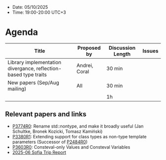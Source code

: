 * Date: 05/10/2025
* Time: 19:00-20:00 UTC+3

# Agenda

| Title | Proposed by | Discussion Length | Issues       |
|----------|-------------|-------------|----------------|
| Library implementation divergance, reflection-based type traits | Andrei, Coral | 30 min |
| New papers (Sep/Aug mailing) | All | 30 min |
|           |   | 1h     |          |


## Relevant papers and links
   * [P3774R0](https://wg21.link/P3774R0): Rename std::nontype, and make it broadly useful (Jan Schultke, Bronek Kozicki, Tomasz Kamiński)
   * [P3380R1](https://wg21.link/P3380R1): Extending support for class types as non-type template parameters (Successor of [P2484R0](https://wg21.link/P2484R0))
   * [P3603R0](https://wg21.link/P3603R0): Consteval-only Values and Consteval Variables
   * [2025-06 Sofia Trip Report](https://www.reddit.com/r/cpp/comments/1iqqu6d/202506_sofia_iso_c_committee_trip_report/)

